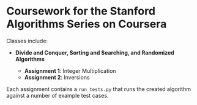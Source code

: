 # Coursework for the Stanford Algorithms Series on Coursera

Classes include:

* **Divide and Conquer, Sorting and Searching, and Randomized Algorithms**

    - **Assignment 1**: Integer Multiplication
    - **Assignment 2**: Inversions

Each assignment contains a `run_tests.py` that runs the created algorithm
against a number of example test cases. 

